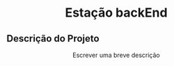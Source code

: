 <h1 align="center">Estação backEnd</h1>

## Descrição do Projeto
<p align="center">Escrever uma breve descrição</p>
